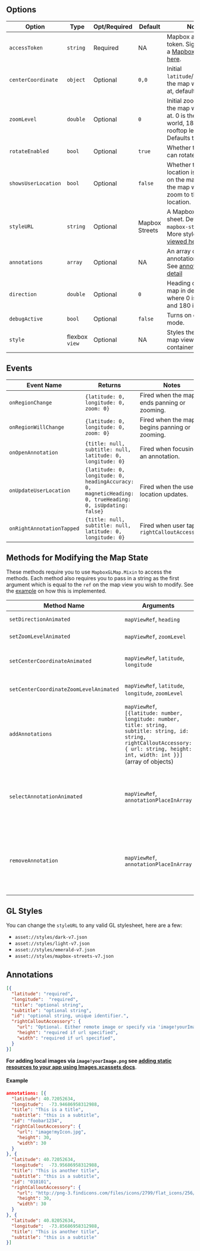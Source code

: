 ## Options

| Option | Type | Opt/Required | Default | Note |
|---|---|---|---|---|
| `accessToken` | `string` | Required | NA |Mapbox access token. Sign up for a [Mapbox account here](https://www.mapbox.com/signup).
| `centerCoordinate` | `object` | Optional | `0,0`| Initial `latitude`/`longitude` the map will load at, defaults to `0,0`.
| `zoomLevel` | `double` | Optional | `0` | Initial zoom level the map will load at. 0 is the entire world, 18 is rooftop level. Defaults to 0.
| `rotateEnabled` | `bool`  |  Optional | `true`  | Whether the map can rotate |
|`showsUserLocation` | `bool` | Optional | `false` | Whether the user's location is shown on the map. Note - the map will not zoom to their location.|
| `styleURL` | `string` | Optional | Mapbox Streets |  A Mapbox GL style sheet. Defaults to `mapbox-streets`. More styles [can be viewed here](https://www.mapbox.com/mapbox-gl-styles).
| `annotations` | `array` | Optional | NA |  An array of annotation objects. See [annotation detail](https://github.com/bsudekum/react-native-mapbox-gl/blob/master/API.md#annotations)
| `direction`  | `double` | Optional | `0` | Heading of the map in degrees where 0 is north and 180 is south |
| `debugActive`  | `bool` | Optional | `false` | Turns on debug mode. |
| `style`  | flexbox `view` | Optional | NA | Styles the actual map view container |

## Events

| Event Name | Returns | Notes
|---|---|---|
| `onRegionChange` | `{latitude: 0, longitude: 0, zoom: 0}` | Fired when the map ends panning or zooming.
| `onRegionWillChange` | `{latitude: 0, longitude: 0, zoom: 0}` | Fired when the map begins panning or zooming.
| `onOpenAnnotation` | `{title: null, subtitle: null, latitude: 0, longitude: 0}` | Fired when focusing a an annotation.
| `onUpdateUserLocation` | `{latitude: 0, longitude: 0, headingAccuracy: 0, magneticHeading: 0, trueHeading: 0, isUpdating: false}` | Fired when the users location updates.
| `onRightAnnotationTapped` | `{title: null, subtitle: null, latitude: 0, longitude: 0}` | Fired when user taps `rightCalloutAccessory`


## Methods for Modifying the Map State

These methods require you to use `MapboxGLMap.Mixin` to access the methods. Each method also requires you to pass in a string as the first argument which is equal to the `ref` on the map view you wish to modify. See the [example](https://github.com/bsudekum/react-native-mapbox-gl/blob/master/example.jsx) on how this is implemented.

| Method Name | Arguments | Notes
|---|---|---|
| `setDirectionAnimated` | `mapViewRef`, `heading` | Rotates the map to a new heading
| `setZoomLevelAnimated` | `mapViewRef`, `zoomLevel` | Zooms the map to a new zoom level
| `setCenterCoordinateAnimated` | `mapViewRef`, `latitude`, `longitude` | Moves the map to a new coordinate. Note, the zoom level stay at the current zoom level
| `setCenterCoordinateZoomLevelAnimated` | `mapViewRef`, `latitude`, `longitude`, `zoomLevel` | Moves the map to a new coordinate and zoom level
| `addAnnotations` | `mapViewRef`, `[{latitude: number, longitude: number, title: string, subtitle: string, id: string, rightCalloutAccessory: { url: string, height: int, width: int }}]` (array of objects) | Adds an annotation to the map without redrawing the map. Note, this will remove all previous annotations from the map.
| `selectAnnotationAnimated` | `mapViewRef`, `annotationPlaceInArray` | Open the callout of the selected annotation. This method works with the current annotations on the map. `annotationPlaceInArray` starts at 0 and refers to the first annotation.
| `removeAnnotation`  | `mapViewRef`, `annotationPlaceInArray` | Removes the selected annotation from the map. This method works with the current annotations on the map. `annotationPlaceInArray` starts at 0 and refers to the first annotation.

## GL Styles

You can change the `styleURL` to any valid GL stylesheet, here are a few:

* `asset://styles/dark-v7.json`
* `asset://styles/light-v7.json`
* `asset://styles/emerald-v7.json`
* `asset://styles/mapbox-streets-v7.json`

## Annotations
```json
[{
  "latitude": "required",
  "longitude":  "required",
  "title": "optional string",
  "subtitle": "optional string",
  "id": "optional string, unique identifier.",
  "rightCalloutAccessory": {
    "url": "Optional. Either remote image or specify via 'image!yourImage.png'",
    "height": "required if url specified",
    "width": "required if url specified",
  }
}]
```
**For adding local images via `image!yourImage.png` see [adding static resources to your app using Images.xcassets  docs](https://facebook.github.io/react-native/docs/image.html#adding-static-resources-to-your-app-using-images-xcassets)**.

#### Example
```json
annotations: [{
  "latitude": 40.72052634,
  "longitude":  -73.94686958312988,
  "title": "This is a title",
  "subtitle": "this is a subtitle",
  "id": "foobar1234",
  "rightCalloutAccessory": {
    "url": "image!myIcon.jpg",
    "height": 30,
    "width": 30
  }
}, {
  "latitude": 40.72052634,
  "longitude":  -73.95686958312988,
  "title": "This is another title",
  "subtitle": "this is a subtitle",
  "id": "010101",
  "rightCalloutAccessory": {
    "url": "http://png-3.findicons.com/files/icons/2799/flat_icons/256/gear.png",
    "height": 30,
    "width": 30
  }
}, {
  "latitude": 40.82052634,
  "longitude":  -73.85686958312988,
  "title": "This is another title",
  "subtitle": "this is a subtitle"
}]
```
